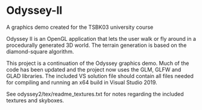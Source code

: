 # Odyssey-II
A graphics demo created for the TSBK03 university course

Odyssey II is an OpenGL application that lets the user walk or fly around in a procedurally generated 3D world. The terrain generation is based on the diamond-square algorithm.

This project is a continuation of the Odyssey graphics demo. Much of the code has been updated and the project now uses the GLM, GLFW and GLAD libraries.
The included VS solution file should contain all files needed for compiling and running an x64 build in Visual Studio 2019.

See odyssey2/tex/readme_textures.txt for notes regarding the included textures and skyboxes.
